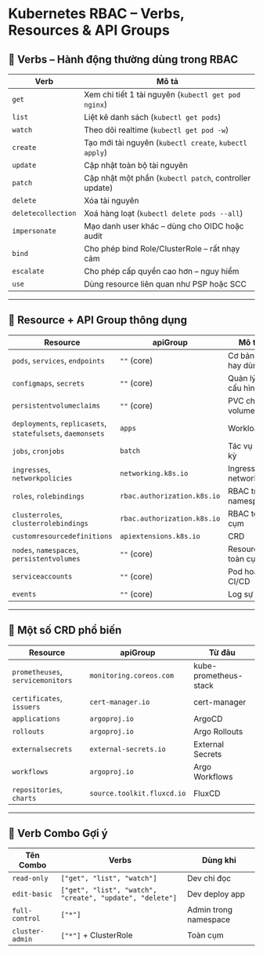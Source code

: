 # Kubernetes RBAC – Verbs, Resources & API Groups

## 🔹 Verbs – Hành động thường dùng trong RBAC

| Verb               | Mô tả                                                  |
| ------------------ | ------------------------------------------------------ |
| `get`              | Xem chi tiết 1 tài nguyên (`kubectl get pod nginx`)    |
| `list`             | Liệt kê danh sách (`kubectl get pods`)                 |
| `watch`            | Theo dõi realtime (`kubectl get pod -w`)               |
| `create`           | Tạo mới tài nguyên (`kubectl create`, `kubectl apply`) |
| `update`           | Cập nhật toàn bộ tài nguyên                            |
| `patch`            | Cập nhật một phần (`kubectl patch`, controller update) |
| `delete`           | Xóa tài nguyên                                         |
| `deletecollection` | Xoá hàng loạt (`kubectl delete pods --all`)            |
| `impersonate`      | Mạo danh user khác – dùng cho OIDC hoặc audit          |
| `bind`             | Cho phép bind Role/ClusterRole – rất nhạy cảm          |
| `escalate`         | Cho phép cấp quyền cao hơn – nguy hiểm                 |
| `use`              | Dùng resource liên quan như PSP hoặc SCC               |

---

## 🔹 Resource + API Group thông dụng

| Resource                                                   | apiGroup                    | Mô tả                |
| ---------------------------------------------------------- | --------------------------- | -------------------- |
| `pods`, `services`, `endpoints`                            | `""` (core)                 | Cơ bản, hay dùng     |
| `configmaps`, `secrets`                                    | `""` (core)                 | Quản lý cấu hình     |
| `persistentvolumeclaims`                                   | `""` (core)                 | PVC cho volume       |
| `deployments`, `replicasets`, `statefulsets`, `daemonsets` | `apps`                      | Workload             |
| `jobs`, `cronjobs`                                         | `batch`                     | Tác vụ định kỳ       |
| `ingresses`, `networkpolicies`                             | `networking.k8s.io`         | Ingress và network   |
| `roles`, `rolebindings`                                    | `rbac.authorization.k8s.io` | RBAC trong namespace |
| `clusterroles`, `clusterrolebindings`                      | `rbac.authorization.k8s.io` | RBAC toàn cụm        |
| `customresourcedefinitions`                                | `apiextensions.k8s.io`      | CRD                  |
| `nodes`, `namespaces`, `persistentvolumes`                 | `""` (core)                 | Resource toàn cụm    |
| `serviceaccounts`                                          | `""` (core)                 | Pod hoặc CI/CD       |
| `events`                                                   | `""` (core)                 | Log sự kiện          |

---

## 🔹 Một số CRD phổ biến

| Resource                          | apiGroup                   | Từ đâu                |
| --------------------------------- | -------------------------- | --------------------- |
| `prometheuses`, `servicemonitors` | `monitoring.coreos.com`    | kube-prometheus-stack |
| `certificates`, `issuers`         | `cert-manager.io`          | cert-manager          |
| `applications`                    | `argoproj.io`              | ArgoCD                |
| `rollouts`                        | `argoproj.io`              | Argo Rollouts         |
| `externalsecrets`                 | `external-secrets.io`      | External Secrets      |
| `workflows`                       | `argoproj.io`              | Argo Workflows        |
| `repositories`, `charts`          | `source.toolkit.fluxcd.io` | FluxCD                |

---

## 🔹 Verb Combo Gợi ý

| Tên Combo       | Verbs                                                    | Dùng khi              |
| --------------- | -------------------------------------------------------- | --------------------- |
| `read-only`     | `["get", "list", "watch"]`                               | Dev chỉ đọc           |
| `edit-basic`    | `["get", "list", "watch", "create", "update", "delete"]` | Dev deploy app        |
| `full-control`  | `["*"]`                                                  | Admin trong namespace |
| `cluster-admin` | `["*"]` + ClusterRole                                    | Toàn cụm              |

